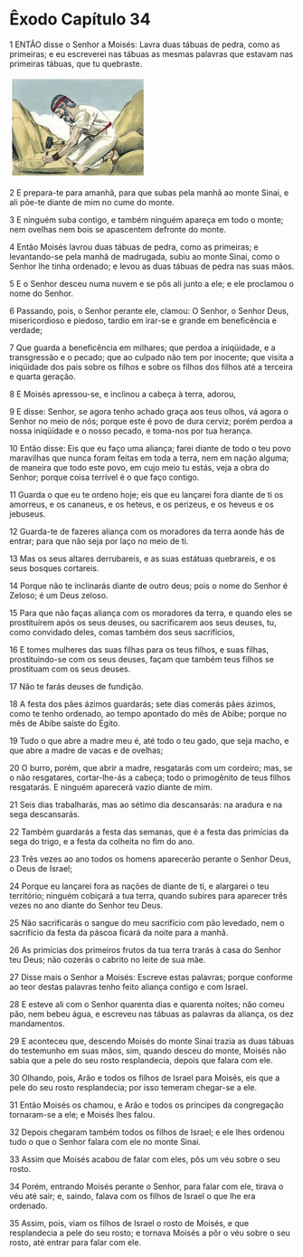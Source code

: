 # Êxodo Capítulo 34

1	ENTÃO disse o Senhor a Moisés: Lavra duas tábuas de pedra, como as primeiras; e eu escreverei nas tábuas as mesmas palavras que estavam nas primeiras tábuas, que tu quebraste.

![](.img/02_Ex_34_01_RG.jpg)

2	E prepara-te para amanhã, para que subas pela manhã ao monte Sinai, e ali põe-te diante de mim no cume do monte.

3	E ninguém suba contigo, e também ninguém apareça em todo o monte; nem ovelhas nem bois se apascentem defronte do monte.

4	Então Moisés lavrou duas tábuas de pedra, como as primeiras; e levantando-se pela manhã de madrugada, subiu ao monte Sinai, como o Senhor lhe tinha ordenado; e levou as duas tábuas de pedra nas suas mãos.

5	E o Senhor desceu numa nuvem e se pôs ali junto a ele; e ele proclamou o nome do Senhor.

6	Passando, pois, o Senhor perante ele, clamou: O Senhor, o Senhor Deus, misericordioso e piedoso, tardio em irar-se e grande em beneficência e verdade;

7	Que guarda a beneficência em milhares; que perdoa a iniqüidade, e a transgressão e o pecado; que ao culpado não tem por inocente; que visita a iniqüidade dos pais sobre os filhos e sobre os filhos dos filhos até a terceira e quarta geração.

8	E Moisés apressou-se, e inclinou a cabeça à terra, adorou,

9	E disse: Senhor, se agora tenho achado graça aos teus olhos, vá agora o Senhor no meio de nós; porque este é povo de dura cerviz; porém perdoa a nossa iniqüidade e o nosso pecado, e toma-nos por tua herança.

10	Então disse: Eis que eu faço uma aliança; farei diante de todo o teu povo maravilhas que nunca foram feitas em toda a terra, nem em nação alguma; de maneira que todo este povo, em cujo meio tu estás, veja a obra do Senhor; porque coisa terrível é o que faço contigo.

11	Guarda o que eu te ordeno hoje; eis que eu lançarei fora diante de ti os amorreus, e os cananeus, e os heteus, e os perizeus, e os heveus e os jebuseus.

12	Guarda-te de fazeres aliança com os moradores da terra aonde hás de entrar; para que não seja por laço no meio de ti.

13	Mas os seus altares derrubareis, e as suas estátuas quebrareis, e os seus bosques cortareis.

14	Porque não te inclinarás diante de outro deus; pois o nome do Senhor é Zeloso; é um Deus zeloso.

15	Para que não faças aliança com os moradores da terra, e quando eles se prostituírem após os seus deuses, ou sacrificarem aos seus deuses, tu, como convidado deles, comas também dos seus sacrifícios,

16	E tomes mulheres das suas filhas para os teus filhos, e suas filhas, prostituindo-se com os seus deuses, façam que também teus filhos se prostituam com os seus deuses.

17	Não te farás deuses de fundição.

18	A festa dos pães ázimos guardarás; sete dias comerás pães ázimos, como te tenho ordenado, ao tempo apontado do mês de Abibe; porque no mês de Abibe saíste do Egito.

19	Tudo o que abre a madre meu é, até todo o teu gado, que seja macho, e que abre a madre de vacas e de ovelhas;

20	O burro, porém, que abrir a madre, resgatarás com um cordeiro; mas, se o não resgatares, cortar-lhe-ás a cabeça; todo o primogênito de teus filhos resgatarás. E ninguém aparecerá vazio diante de mim.

21	Seis dias trabalharás, mas ao sétimo dia descansarás: na aradura e na sega descansarás.

22	Também guardarás a festa das semanas, que é a festa das primícias da sega do trigo, e a festa da colheita no fim do ano.

23	Três vezes ao ano todos os homens aparecerão perante o Senhor Deus, o Deus de Israel;

24	Porque eu lançarei fora as nações de diante de ti, e alargarei o teu território; ninguém cobiçará a tua terra, quando subires para aparecer três vezes no ano diante do Senhor teu Deus.

25	Não sacrificarás o sangue do meu sacrifício com pão levedado, nem o sacrifício da festa da páscoa ficará da noite para a manhã.

26	As primícias dos primeiros frutos da tua terra trarás à casa do Senhor teu Deus; não cozerás o cabrito no leite de sua mãe.

27	Disse mais o Senhor a Moisés: Escreve estas palavras; porque conforme ao teor destas palavras tenho feito aliança contigo e com Israel.

28	E esteve ali com o Senhor quarenta dias e quarenta noites; não comeu pão, nem bebeu água, e escreveu nas tábuas as palavras da aliança, os dez mandamentos.

29	E aconteceu que, descendo Moisés do monte Sinai trazia as duas tábuas do testemunho em suas mãos, sim, quando desceu do monte, Moisés não sabia que a pele do seu rosto resplandecia, depois que falara com ele.

30	Olhando, pois, Arão e todos os filhos de Israel para Moisés, eis que a pele do seu rosto resplandecia; por isso temeram chegar-se a ele.

31	Então Moisés os chamou, e Arão e todos os príncipes da congregação tornaram-se a ele; e Moisés lhes falou.

32	Depois chegaram também todos os filhos de Israel; e ele lhes ordenou tudo o que o Senhor falara com ele no monte Sinai.

33	Assim que Moisés acabou de falar com eles, pôs um véu sobre o seu rosto.

34	Porém, entrando Moisés perante o Senhor, para falar com ele, tirava o véu até sair; e, saindo, falava com os filhos de Israel o que lhe era ordenado.

35	Assim, pois, viam os filhos de Israel o rosto de Moisés, e que resplandecia a pele do seu rosto; e tornava Moisés a pôr o véu sobre o seu rosto, até entrar para falar com ele.

